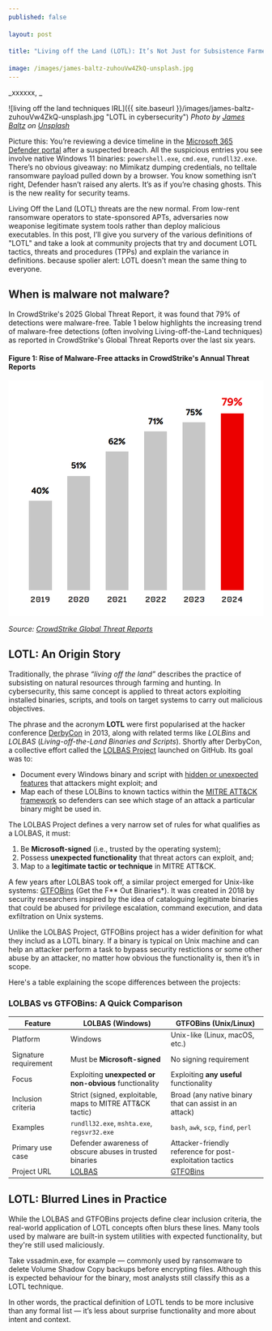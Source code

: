 ```yaml
---
published: false

layout: post

title: "Living off the Land (LOTL): It’s Not Just for Subsistence Farmers Anymore!"

image: /images/james-baltz-zuhouVw4ZkQ-unsplash.jpg
---
```


_xxxxxx, _

![living off the land techniques IRL]({{ site.baseurl }}/images/james-baltz-zuhouVw4ZkQ-unsplash.jpg "LOTL in cybersecurity") 
_Photo by [James Baltz](https://unsplash.com/@jimbob63) on [Unsplash](https://unsplash.com/s/photos/cyber-warfare-terrorism)_  

      

Picture this: You’re reviewing a device timeline in the [Microsoft 365 Defender portal](https://security.microsoft.com) after a suspected breach. All the suspicious entries you see involve native Windows 11 binaries: `powershell.exe`, `cmd.exe`, `rundll32.exe`. There’s no obvious giveaway: no Mimikatz dumping credentials, no telltale ransomware payload pulled down by a browser. You know something isn’t right, Defender hasn’t raised any alerts. It’s as if you’re chasing ghosts. This is the new reality for security teams. 

Living Off the Land (LOTL) threats are the new normal. From low-rent ransomware operators to state-sponsored APTs, adversaries now weaponise legitimate system tools rather than deploy malicious executables. In this post, I’ll give you survery of the various definitions of "LOTL"  and take a look at community projects that try and document LOTL tactics, threats and procedures (TPPs) and explain the variance in definitions. because spolier alert: LOTL doesn't mean the same thing to everyone. 

## When is malware not malware?
In CrowdStrike's 2025 Global Threat Report, it was found that 79% of detections were malware-free. Table 1 below highlights the increasing trend of malware-free detections (often involving Living-off-the-Land techniques) as reported in CrowdStrike's Global Threat Reports over the last six years.

#### Figure 1: Rise of Malware-Free attacks in CrowdStrike's Annual Threat Reports
![CrowdStrike Global Threat Report 2025 malware free attacks detected](/images/crowdstrike-global-threat-report-2025.png "Malware free attacks")

*Source: [CrowdStrike Global Threat Reports](https://www.crowdstrike.com/resources/reports/)*
## LOTL: An Origin Story

Traditionally, the phrase _“living off the land”_ describes the practice of subsisting on natural resources through farming and hunting. In cybersecurity, this same concept is applied to threat actors exploiting installed binaries, scripts, and tools on target systems to carry out malicious objectives.

The phrase and the acronym **LOTL** were first popularised at the hacker conference [DerbyCon](https://en.wikipedia.org/wiki/DerbyCon) in 2013, along with related terms like _LOLBins_ and _LOLBAS_ (*Living-off-the-Land Binaries and Scripts*). Shortly after DerbyCon, a collective effort called the [LOLBAS Project](https://github.com/LOLBAS-Project/LOLBAS) launched on GitHub. Its goal was to:

- Document every Windows binary and script with <u>hidden or unexpected features</u> that attackers might exploit; and  
- Map each of these LOLBins to known tactics within the [MITRE ATT&CK framework](https://attack.mitre.org/) so defenders can see which stage of an attack a particular binary might be used in.


The LOLBAS Project defines a very narrow set of rules for what qualifies as a LOLBAS, it must:

1. Be **Microsoft-signed** (i.e., trusted by the operating system);  
2. Possess **unexpected functionality** that threat actors can exploit, and;  
3. Map to a **legitimate tactic or technique** in MITRE ATT&CK.

A few years after LOLBAS took off, a similar project emerged for Unix-like systems: [GTFOBins](https://gtfobins.github.io/) (Get the F** Out Binaries*). It was created in 2018 by security researchers inspired by the idea of cataloguing legitimate binaries that could be abused for privilege escalation, command execution, and data exfiltration on Unix systems.

Unlike the LOLBAS Project, GTFOBins project has a wider definition for what they includ as a LOTL binary. If a binary is typical on Unix machine and can help an attacker perform a task to bypass security restictions or some other abuse by an attacker, no matter how obvious the functionality is, then it’s in scope.

Here's a table explaining the scope differences between the projects:  

### LOLBAS vs GTFOBins: A Quick Comparison

| Feature                     | **LOLBAS (Windows)**                                          | **GTFOBins (Unix/Linux)**                                  |
|----------------------------|---------------------------------------------------------------|-------------------------------------------------------------|
| Platform                   | Windows                                                       | Unix-like (Linux, macOS, etc.)                              |
| Signature requirement      | Must be **Microsoft-signed**                                  | No signing requirement                                      |
| Focus                      | Exploiting **unexpected or non-obvious** functionality        | Exploiting **any useful** functionality                     |
| Inclusion criteria         | Strict (signed, exploitable, maps to MITRE ATT&CK tactic)     | Broad (any native binary that can assist in an attack)      |
| Examples                   | `rundll32.exe`, `mshta.exe`, `regsvr32.exe`                  | `bash`, `awk`, `scp`, `find`, `perl`                         |
| Primary use case           | Defender awareness of obscure abuses in trusted binaries      | Attacker-friendly reference for post-exploitation tactics   |
| Project URL                | [LOLBAS ](https://lolbas-project.github.io/)  | [GTFOBins](https://gtfobins.github.io/)                                     |


## LOTL: Blurred Lines in Practice
While the LOLBAS and GTFOBins projects define clear inclusion criteria, the real-world application of LOTL concepts often blurs these lines. Many tools used by malware are built-in system utilities with expected functionality, but they're still used maliciously.

Take vssadmin.exe, for example — commonly used by ransomware to delete Volume Shadow Copy backups before encrypting files. Although this is expected behaviour for the binary, most analysts still classify this as a LOTL technique.

In other words, the practical definition of LOTL tends to be more inclusive than any formal list — it’s less about surprise functionality and more about intent and context.
